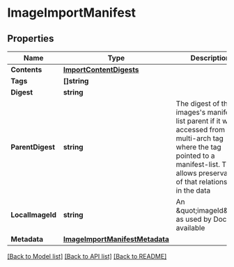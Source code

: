 # ImageImportManifest

## Properties

Name | Type | Description | Notes
------------ | ------------- | ------------- | -------------
**Contents** | [**ImportContentDigests**](ImportContentDigests.md) |  | [optional] 
**Tags** | **[]string** |  | [optional] 
**Digest** | **string** |  | [optional] 
**ParentDigest** | **string** | The digest of the images&#39;s manifest-list parent if it was accessed from a multi-arch tag where the tag pointed to a manifest-list. This allows preservation of that relationship in the data | [optional] 
**LocalImageId** | **string** | An \&quot;imageId\&quot; as used by Docker if available | [optional] 
**Metadata** | [**ImageImportManifestMetadata**](ImageImportManifestMetadata.md) |  | [optional] 

[[Back to Model list]](../README.md#documentation-for-models) [[Back to API list]](../README.md#documentation-for-api-endpoints) [[Back to README]](../README.md)


